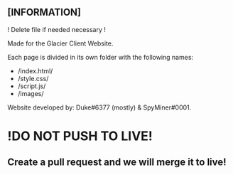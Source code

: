 ## [INFORMATION]

! Delete file if needed necessary !

Made for the Glacier Client Website.

Each page is divided in its own folder with the following names:
- /index.html/
- /style.css/
- /script.js/
- /images/

Website developed by: Duke#6377 (mostly) & SpyMiner#0001.

 
# !DO NOT PUSH TO LIVE!
## Create a pull request and we will merge it to live!
